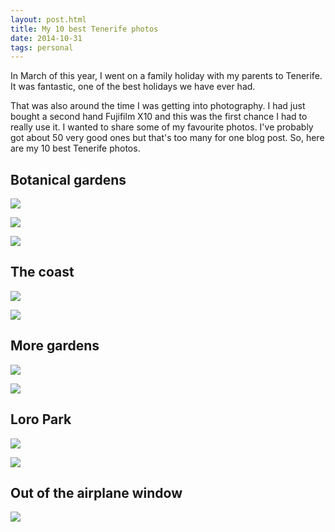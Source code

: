 ```yaml
---
layout: post.html
title: My 10 best Tenerife photos
date: 2014-10-31
tags: personal
---
```


In March of this year, I went on a family holiday with my parents to Tenerife. It was fantastic, one of the best holidays we have ever had. 

That was also around the time I was getting into photography. I had just bought a second hand Fujifilm X10 and this was the first chance I had to really use it. I wanted to share some of my favourite photos. I've probably got about 50 very good ones but that's too many for one blog post. So, here are my 10 best Tenerife photos.

<!--more-->

## Botanical gardens

![](/images/2014/my-10-best-tenerife-photos/2014-03-10_13-54-37_x10.jpg)

![](/images/2014/my-10-best-tenerife-photos/2014-03-10_13-55-26_x10.jpg)

![](/images/2014/my-10-best-tenerife-photos/2014-03-10_15-53-09_x10.jpg)

## The coast

![](/images/2014/my-10-best-tenerife-photos/2014-03-11_16-00-23_x10_v1.jpg)

![](/images/2014/my-10-best-tenerife-photos/2014-03-13_17-17-20_x10_v1.jpg)

## More gardens

![](/images/2014/my-10-best-tenerife-photos/2014-03-12_14-45-56_x10.jpg)

![](/images/2014/my-10-best-tenerife-photos/2014-03-12_14-51-42_x10.jpg)

## Loro Park

![](/images/2014/my-10-best-tenerife-photos/2014-03-14_16-07-04_x10.jpg)

![](/images/2014/my-10-best-tenerife-photos/2014-03-14_17-04-00_x10.jpg)

## Out of the airplane window

![](/images/2014/my-10-best-tenerife-photos/2014-03-15_18-37-51_dmc-fs30.jpg)
